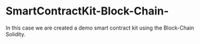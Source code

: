 # SmartContractKit-Block-Chain-
In this case we are created a demo smart contract kit using the Block-Chain Solidity.

